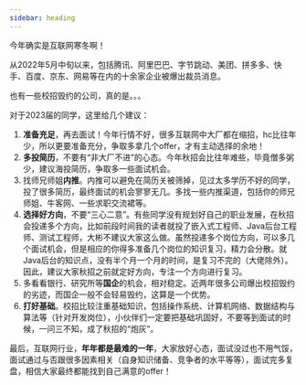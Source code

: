 ```yaml
---
sidebar: heading
---
```


今年确实是互联网寒冬啊！

从2022年5月中旬以来，包括腾讯、阿里巴巴、字节跳动、美团、拼多多、快手、百度、京东、网易等在内的十余家企业被爆出裁员消息。

也有一些校招毁约的公司，真的是。。。

对于2023届的同学，这里给几个建议：

1. **准备充足**，再去面试！今年行情不好，很多互联网中大厂都在缩招，hc比往年少，所以更要准备充分，争取多拿几个offer，才有主动选择的余地！
2. **多投简历**，不要有“非大厂不进”的心态。今年秋招会比往年难些，毕竟僧多粥少，建议海投简历，争取多一些面试机会。
3. 找师兄师姐**内推**。内推可以避免在简历关被筛掉，见过太多学历不好的同学，投了很多简历，最终面试的机会寥寥无几。多找一些内推渠道，包括你的师兄师姐、牛客网、一些求职交流裙等。
4. **选择好方向**，不要“三心二意”。有些同学没有规划好自己的职业发展，在秋招会投递多个方向，比如前段时间我的读者就投了嵌入式工程师、Java后台工程师、测试工程师，大彬不建议大家这么做。虽然投递多个岗位方向，可以多几个面试机会，但是相应的你得多准备几个岗位的知识复习，精力会分散。就Java后台的知识点，没有半个月一个月的时间，是复习不完的（大佬除外）。因此，建议大家秋招之前就定好方向，专注一个方向进行复习。
5. 多看看银行、研究所等**国企**的机会，相对稳定。近两年很多公司爆出校招毁约的劣迹，而国企一般不会轻易毁约，这算是一个优势。
6. **打好基础**。校招比较注重基础知识，包括操作系统、计算机网络、数据结构与算法等（针对开发岗位），小伙伴们一定要把基础巩固好，不要等到面试的时候，一问三不知，成了秋招的“炮灰”。



最后，互联网行业，**年年都是最难的一年**，大家放好心态，面试没过也不用气馁，面试通过与否跟很多因素相关（自身知识储备、竞争者的水平等等），面试完多复盘，相信大家最终都能找到自己满意的offer！


